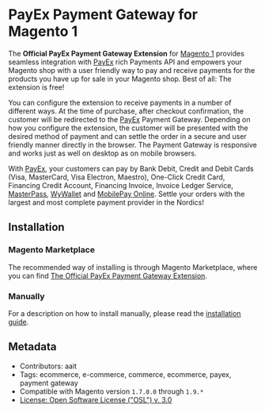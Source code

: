 # PayEx Payment Gateway for Magento 1

The **Official PayEx Payment Gateway Extension** for [Magento 1](http://magento.com/)
provides seamless integration with [PayEx](http://payex.com/) rich Payments API
and empowers your Magento shop with a user friendly way to pay and receive
payments for the products you have up for sale in your Magento shop. Best of
all: The extension is free!

You can configure the extension to receive payments in a number of
different ways. At the time of purchase, after checkout confirmation,
the customer will be redirected to the [PayEx](http://payex.com/) Payment
Gateway. Depending on how you configure the extension, the customer will
be presented with the desired method of payment and can settle the order
in a secure and user friendly manner directly in the browser. The Payment
Gateway is responsive and works just as well on desktop as on mobile browsers.

With [PayEx](http://payex.com/), your customers can pay by Bank Debit, Credit
and Debit Cards (Visa, MasterCard, Visa Electron, Maestro), One-Click Credit
Card, Financing Credit Account, Financing Invoice, Invoice Ledger Service,
[MasterPass](https://masterpass.com/), [WyWallet](http://wywallet.se/) and [MobilePay Online](https://mobilepay.dk/da-dk/Erhverv/Pages/mobilepay-online.aspx).
Settle your orders with the largest and most complete payment provider in the
Nordics!

## Installation

### Magento Marketplace

The recommended way of installing is through Magento Marketplace, where you can
find [The Official PayEx Payment Gateway Extension](https://marketplace.magento.com/payex-payex-payments.html).

### Manually

For a description on how to install manually, please read the
[installation guide](docs/installation-guide.md).

## Metadata

* Contributors: aait
* Tags: ecommerce, e-commerce, commerce, ecommerce, payex, payment gateway
* Compatible with Magento version `1.7.0.0` through `1.9.*`
* [License: Open Software License ("OSL") v. 3.0](https://opensource.org/licenses/OSL-3.0)
